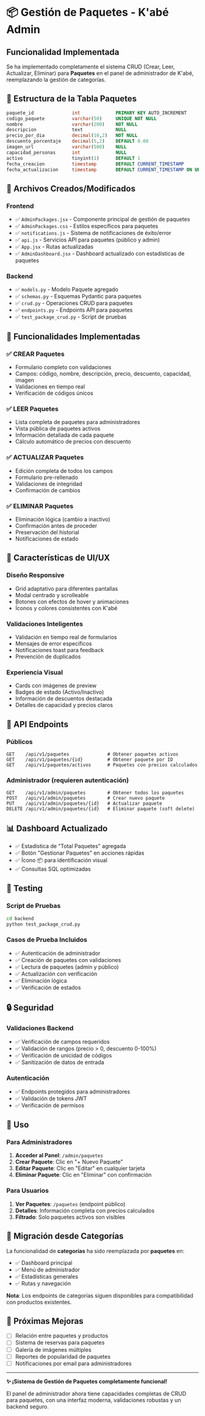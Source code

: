 # 📦 Gestión de Paquetes - K'abé Admin

## Funcionalidad Implementada

Se ha implementado completamente el sistema CRUD (Crear, Leer, Actualizar, Eliminar) para **Paquetes** en el panel de administrador de K'abé, reemplazando la gestión de categorías.

## 🔧 Estructura de la Tabla Paquetes

```sql
paquete_id              int             PRIMARY KEY AUTO_INCREMENT
codigo_paquete          varchar(50)     UNIQUE NOT NULL
nombre                  varchar(200)    NOT NULL
descripcion             text            NULL
precio_por_dia          decimal(10,2)   NOT NULL
descuento_porcentaje    decimal(5,2)    DEFAULT 0.00
imagen_url              varchar(500)    NULL
capacidad_personas      int             NULL
activo                  tinyint(1)      DEFAULT 1
fecha_creacion          timestamp       DEFAULT CURRENT_TIMESTAMP
fecha_actualizacion     timestamp       DEFAULT CURRENT_TIMESTAMP ON UPDATE CURRENT_TIMESTAMP
```

## 📁 Archivos Creados/Modificados

### Frontend
- ✅ `AdminPackages.jsx` - Componente principal de gestión de paquetes
- ✅ `AdminPackages.css` - Estilos específicos para paquetes
- ✅ `notifications.js` - Sistema de notificaciones de éxito/error
- ✅ `api.js` - Servicios API para paquetes (público y admin)
- ✅ `App.jsx` - Rutas actualizadas
- ✅ `AdminDashboard.jsx` - Dashboard actualizado con estadísticas de paquetes

### Backend
- ✅ `models.py` - Modelo Paquete agregado
- ✅ `schemas.py` - Esquemas Pydantic para paquetes
- ✅ `crud.py` - Operaciones CRUD para paquetes
- ✅ `endpoints.py` - Endpoints API para paquetes
- ✅ `test_package_crud.py` - Script de pruebas

## 🚀 Funcionalidades Implementadas

### ✅ **CREAR Paquetes**
- Formulario completo con validaciones
- Campos: código, nombre, descripción, precio, descuento, capacidad, imagen
- Validaciones en tiempo real
- Verificación de códigos únicos

### ✅ **LEER Paquetes**
- Lista completa de paquetes para administradores
- Vista pública de paquetes activos
- Información detallada de cada paquete
- Cálculo automático de precios con descuento

### ✅ **ACTUALIZAR Paquetes**
- Edición completa de todos los campos
- Formulario pre-rellenado
- Validaciones de integridad
- Confirmación de cambios

### ✅ **ELIMINAR Paquetes**
- Eliminación lógica (cambio a inactivo)
- Confirmación antes de proceder
- Preservación del historial
- Notificaciones de estado

## 🎨 Características de UI/UX

### Diseño Responsive
- Grid adaptativo para diferentes pantallas
- Modal centrado y scrolleable
- Botones con efectos de hover y animaciones
- Íconos y colores consistentes con K'abé

### Validaciones Inteligentes
- Validación en tiempo real de formularios
- Mensajes de error específicos
- Notificaciones toast para feedback
- Prevención de duplicados

### Experiencia Visual
- Cards con imágenes de preview
- Badges de estado (Activo/Inactivo)
- Información de descuentos destacada
- Detalles de capacidad y precios claros

## 🔌 API Endpoints

### Públicos
```
GET    /api/v1/paquetes              # Obtener paquetes activos
GET    /api/v1/paquetes/{id}         # Obtener paquete por ID
GET    /api/v1/paquetes/activos      # Paquetes con precios calculados
```

### Administrador (requieren autenticación)
```
GET    /api/v1/admin/paquetes        # Obtener todos los paquetes
POST   /api/v1/admin/paquetes        # Crear nuevo paquete
PUT    /api/v1/admin/paquetes/{id}   # Actualizar paquete
DELETE /api/v1/admin/paquetes/{id}   # Eliminar paquete (soft delete)
```

## 📊 Dashboard Actualizado

- ✅ Estadística de "Total Paquetes" agregada
- ✅ Botón "Gestionar Paquetes" en acciones rápidas
- ✅ Ícono 📦 para identificación visual
- ✅ Consultas SQL optimizadas

## 🧪 Testing

### Script de Pruebas
```bash
cd backend
python test_package_crud.py
```

### Casos de Prueba Incluidos
- ✅ Autenticación de administrador
- ✅ Creación de paquetes con validaciones
- ✅ Lectura de paquetes (admin y público)
- ✅ Actualización con verificación
- ✅ Eliminación lógica
- ✅ Verificación de estados

## 🔒 Seguridad

### Validaciones Backend
- ✅ Verificación de campos requeridos
- ✅ Validación de rangos (precio > 0, descuento 0-100%)
- ✅ Verificación de unicidad de códigos
- ✅ Sanitización de datos de entrada

### Autenticación
- ✅ Endpoints protegidos para administradores
- ✅ Validación de tokens JWT
- ✅ Verificación de permisos

## 📝 Uso

### Para Administradores
1. **Acceder al Panel**: `/admin/paquetes`
2. **Crear Paquete**: Clic en "+ Nuevo Paquete"
3. **Editar Paquete**: Clic en "Editar" en cualquier tarjeta
4. **Eliminar Paquete**: Clic en "Eliminar" con confirmación

### Para Usuarios
1. **Ver Paquetes**: `/paquetes` (endpoint público)
2. **Detalles**: Información completa con precios calculados
3. **Filtrado**: Solo paquetes activos son visibles

## 🔄 Migración desde Categorías

La funcionalidad de **categorías** ha sido reemplazada por **paquetes** en:
- ✅ Dashboard principal
- ✅ Menú de administrador  
- ✅ Estadísticas generales
- ✅ Rutas y navegación

**Nota**: Los endpoints de categorías siguen disponibles para compatibilidad con productos existentes.

## 🎯 Próximas Mejoras

- [ ] Relación entre paquetes y productos
- [ ] Sistema de reservas para paquetes
- [ ] Galería de imágenes múltiples
- [ ] Reportes de popularidad de paquetes
- [ ] Notificaciones por email para administradores

---

**✨ ¡Sistema de Gestión de Paquetes completamente funcional!**

El panel de administrador ahora tiene capacidades completas de CRUD para paquetes, con una interfaz moderna, validaciones robustas y un backend seguro.
